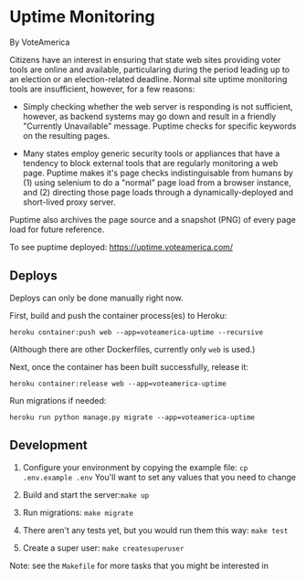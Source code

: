 # Uptime Monitoring

By VoteAmerica

Citizens have an interest in ensuring that state web sites providing
voter tools are online and available, particularing during the period
leading up to an election or an election-related deadline.  Normal site
uptime monitoring tools are insufficient, however, for a few reasons:

- Simply checking whether the web server is responding is not
  sufficient, however, as backend systems may go down and result in a
  friendly "Currently Unavailable" message.  Puptime checks for
  specific keywords on the resulting pages.

- Many states employ generic security tools or appliances that have a
  tendency to block external tools that are regularly monitoring a web
  page.  Puptime makes it's page checks indistinguisable from humans
  by (1) using selenium to do a "normal" page load from a browser
  instance, and (2) directing those page loads through a
  dynamically-deployed and short-lived proxy server.

Puptime also archives the page source and a snapshot (PNG) of every
page load for future reference.

To see puptime deployed: https://uptime.voteamerica.com/

## Deploys

Deploys can only be done manually right now.

First, build and push the container process(es) to Heroku:

    heroku container:push web --app=voteamerica-uptime --recursive

(Although there are other Dockerfiles, currently only `web` is used.)

Next, once the container has been built successfully, release it:

    heroku container:release web --app=voteamerica-uptime

Run migrations if needed:

    heroku run python manage.py migrate --app=voteamerica-uptime

## Development

1. Configure your environment by copying the example file:
`cp .env.example .env` You'll want to set any values that you need to change

2. Build and start the server:`make up`

3. Run migrations: `make migrate`

4. There aren't any tests yet, but you would run them this way: `make test`

5. Create a super user: `make createsuperuser`

Note: see the `Makefile` for more tasks that you might be interested in
